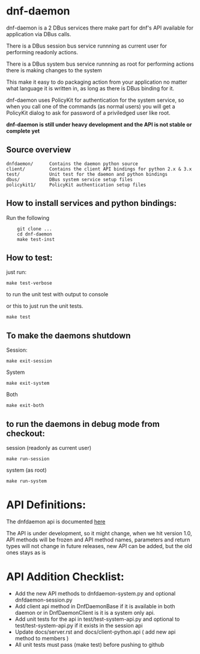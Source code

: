 dnf-daemon
===========

dnf-daemon is a 2 DBus services there make part for dnf's API available for application via DBus calls.

There is a DBus session bus service runnning as current user for performing readonly actions.

There is a DBus system bus service runnning as root for performing actions there is making changes to the system

This make it easy to do packaging action from your application no matter what language it is written in, as long as there
is DBus binding for it.

dnf-daemon uses PolicyKit for authentication for the system service, so when you call one of the commands (as normal users) you will get a  
PolicyKit dialog to ask for password of a priviledged user like root.

**dnf-daemon is still under heavy development and the API is not stable or complete yet**

Source overview
----------------

    dnfdaemon/      Contains the daemon python source
    client/         Contains the client API bindings for python 2.x & 3.x
    test/           Unit test for the daemon and python bindings
    dbus/           DBus system service setup files
    policykit1/     PolicyKit authentication setup files



How to install services and python bindings:
-----------------------------------------------

Run the following

```
	git clone ...
	cd dnf-daemon
	make test-inst
```


How to test:
-------------

just run:
   
    make test-verbose

to run the unit test with output to console

or this to just run the unit tests.

    make test
   
To make the daemons shutdown
-------------------------------

Session:
	
	make exit-session
	
System
	
	make exit-system
	
Both

    make exit-both
   

to run the daemons in debug mode from checkout:
------------------------------------------------

session (readonly as current user)

	make run-session

system (as root)
	
	make run-system


API Definitions: 
====================================

The dnfdaemon api is documented [here](http://timlau.fedorapeople.org/dnfdaemon)

The API is under development, so it might change, when we hit version 1.0, API methods will be frozen and
API method names, parameters and return types will not change in future releases, new API can be added,
but the old ones stays as is



API Addition Checklist: 
====================================
* Add the new API methods to dnfdaemon-system.py and optional dnfdaemon-session.py
* Add client api method in DnfDaemonBase if it is available in both daemon
  or in DnfDaemonClient is it is a system only api.
* Add unit tests for the api in test/test-system-api.py and optional to test/test-system-api.py if it exists in the session api
* Update docs/server.rst and docs/client-python.api ( add new api method to members )
* All unit tests must pass (make test) before pushing to github

